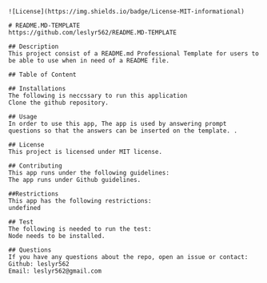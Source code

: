 
    ![License](https://img.shields.io/badge/License-MIT-informational)

    # README.MD-TEMPLATE
    https://github.com/leslyr562/README.MD-TEMPLATE

    ## Description 
    This project consist of a README.md Professional Template for users to be able to use when in need of a README file. 

    ## Table of Content

    ## Installations
    The following is neccssary to run this application
    Clone the github repository.

    ## Usage
    In order to use this app, The app is used by answering prompt questions so that the answers can be inserted on the template. .

    ## License
    This project is licensed under MIT license.
    
    ## Contributing
    This app runs under the following guidelines:
    The app runs under Github guidelines.

    ##Restrictions
    This app has the following restrictions: 
    undefined
 
    ## Test
    The following is needed to run the test:
    Node needs to be installed.
    
    ## Questions
    If you have any questions about the repo, open an issue or contact:
    Github: leslyr562
    Email: leslyr562@gmail.com
    
    